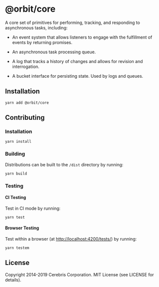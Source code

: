 # @orbit/core

A core set of primitives for performing, tracking, and responding to
asynchronous tasks, including:

- An event system that allows listeners to engage with the fulfillment of
  events by returning promises.

- An asynchronous task processing queue.

- A log that tracks a history of changes and allows for revision and
  interrogation.

- A bucket interface for persisting state. Used by logs and queues.

## Installation

```
yarn add @orbit/core
```

## Contributing

### Installation

```
yarn install
```

### Building

Distributions can be built to the `/dist` directory by running:

```
yarn build
```

### Testing

#### CI Testing

Test in CI mode by running:

```
yarn test
```

#### Browser Testing

Test within a browser
(at [http://localhost:4200/tests/](http://localhost:4200/tests/)) by running:

```
yarn testem
```

## License

Copyright 2014-2019 Cerebris Corporation. MIT License (see LICENSE for details).
